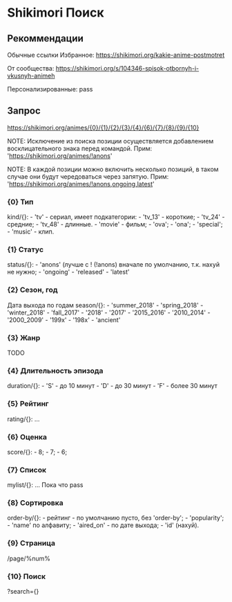 # Shikimori Поиск

## Рекоммендации
Обычные ссылки 
Избранное: https://shikimori.org/kakie-anime-postmotret

От сообщества: https://shikimori.org/s/104346-spisok-otbornyh-i-vkusnyh-animeh

Персонализированные: pass

## Запрос

https://shikimori.org/animes/{0}/{1}/{2}/{3}/{4}/{6}/{7}/{8}/{9}/{10}

NOTE:
Исключение из поиска позиции осуществляется добавлением восклицательного знака перед командой. Прим:
'https://shikimori.org/animes/!anons'

NOTE:
В каждой позиции можно включить несколько позиций, в таком случае они будут чередоваться через запятую. Прим:
'https://shikimori.org/animes/!anons,ongoing,latest'

### {0} Тип
kind/{}:
    - 'tv' - сериал, имеет подкатегории:
        - 'tv_13' - короткие;
        - 'tv_24' - средние;
        - 'tv_48' - длинные.
    - 'movie' - фильм;
    - 'ova';
    - 'ona';
    - 'special';
    - 'music' - клип.
    
### {1} Статус
status/{}:
    - 'anons' (лучше с ! (!anons) вначале по умолчанию, т.к. нахуй не нужно;
    - 'ongoing'
    - 'released'
    - 'latest'

### {2} Сезон, год
Дата выхода по годам
season/{}:
    - 'summer_2018'
    - 'spring_2018'
    - 'winter_2018'
    - 'fall_2017'
    - '2018'
    - '2017'
    - '2015_2016'
    - '2010_2014'
    - '2000_2009'
    - '199x'
    - '198x'
    - 'ancient'
### {3} Жанр
TODO

### {4} Длительность эпизода
duration/{}:
    - 'S' - до 10 минут
    - 'D' - до 30 минут
    - 'F' - более 30 минут

### {5} Рейтинг
rating/{}:
...

### {6} Оценка
score/{}:
    - 8;
    - 7;
    - 6;
    
### {7} Список
mylist/{}:
...
Пока что pass

### {8} Сортировка
order-by/{}:
    - рейтинг - по умолчанию пусто, без 'order-by';
    - 'popularity';
    - 'name' по алфавиту;
    - 'aired_on' - по дате выхода;
    - 'id' (нахуй).
    
### {9} Cтраница
/page/%num% 

### {10} Поиск
?search={}
